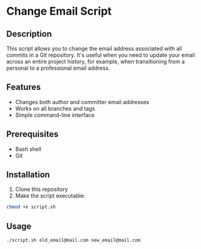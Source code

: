 # Change Email Script

## Description

This script allows you to change the email address associated with all commits in a Git repository. It's useful when you need to update your email across an entire project history, for example, when transitioning from a personal to a professional email address.

## Features

- Changes both author and committer email addresses
- Works on all branches and tags
- Simple command-line interface

## Prerequisites

- Bash shell
- Git

## Installation

1. Clone this repository
2. Make the script executable:

```bash
chmod +x script.sh
```

## Usage

```bash
./script.sh old_email@mail.com new_email@mail.com
```

